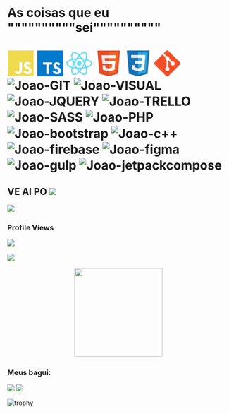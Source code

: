 <div style="display: block"><br>
  <h1>As coisas que eu """"""""""sei""""""""""  <br>  <br>
    <img align="center" alt="Joao-js" height="60" width="60" src="https://raw.githubusercontent.com/devicons/devicon/master/icons/javascript/javascript-plain.svg">
    <img align="center" alt="Joao-ts" height="60" width="60" src="https://raw.githubusercontent.com/devicons/devicon/master/icons/typescript/typescript-plain.svg">
    <img align="center" alt="Joao-react" height="60" width="60" src="https://raw.githubusercontent.com/devicons/devicon/master/icons/react/react-original.svg">
    <img align="center" alt="Joao-HTML" height="60" width="60" src="https://raw.githubusercontent.com/devicons/devicon/master/icons/html5/html5-original.svg">
    <img align="center" alt="Joao-CSS" height="60" width="60" src="https://raw.githubusercontent.com/devicons/devicon/master/icons/css3/css3-original.svg">
    <img align="center" alt="Joao-GIT" height="60" width="60" src="https://raw.githubusercontent.com/devicons/devicon/master/icons/git/git-original.svg">
    <img align="center" alt="Joao-GIT" height="60" width="60" src="https://user-images.githubusercontent.com/25181517/192108374-8da61ba1-99ec-41d7-80b8-fb2f7c0a4948.png" />
    <img align="center" alt="Joao-VISUAL" height="60" width="60" src="https://cdn.jsdelivr.net/gh/devicons/devicon/icons/visualstudio/visualstudio-plain.svg" />
    <img align="center" alt="Joao-JQUERY" height="60" width="60" src="https://cdn.jsdelivr.net/gh/devicons/devicon/icons/jquery/jquery-plain.svg" />
    <img align="center" alt="Joao-TRELLO" height="60" width="60" src="https://cdn.jsdelivr.net/gh/devicons/devicon/icons/trello/trello-plain.svg" />
   <img align="center" alt="Joao-SASS" height="60" width="60" src="https://cdn.jsdelivr.net/gh/devicons/devicon/icons/sass/sass-original.svg" />
    <img align="center" alt="Joao-PHP" height="60" width="60" src="https://cdn.jsdelivr.net/gh/devicons/devicon/icons/php/php-original.svg" />
    <img align="center" alt="Joao-bootstrap" height="60" width="60" src="https://cdn.jsdelivr.net/gh/devicons/devicon/icons/bootstrap/bootstrap-original.svg" />
    <img align="center" alt="Joao-c++" height="60" width="60" src="https://cdn.jsdelivr.net/gh/devicons/devicon/icons/csharp/csharp-original.svg" />
    <img align="center" alt="Joao-firebase" height="60" width="60" src="https://cdn.jsdelivr.net/gh/devicons/devicon@latest/icons/firebase/firebase-original.svg" />
    <img align="center" alt="Joao-figma" height="60" width="60" src="https://cdn.jsdelivr.net/gh/devicons/devicon@latest/icons/figma/figma-original.svg" />
    <img align="center" alt="Joao-gulp" height="60" width="60" src="https://cdn.jsdelivr.net/gh/devicons/devicon@latest/icons/gulp/gulp-plain.svg" />
    <img align="center" alt="Joao-jetpackcompose" height="60" width="60" src="https://cdn.jsdelivr.net/gh/devicons/devicon@latest/icons/jetpackcompose/jetpackcompose-original.svg" />
  </h1>
  
  <h2 align="start"> VE AI PO <picture><img src="https://media.tenor.com/-E2dqWbhxgoAAAAi/cat-ruffles.gif" /></picture></h2>
</div>

<img src="https://user-images.githubusercontent.com/73097560/115834477-dbab4500-a447-11eb-908a-139a6edaec5c.gif">
  
 </br>
  
### Profile Views

![](https://count.getloli.com/get/@joaoguilherme000.github.readme)
</br>

<img src="https://user-images.githubusercontent.com/73097560/115834477-dbab4500-a447-11eb-908a-139a6edaec5c.gif">
</br>

<p align='center'>
<img src="https://media.giphy.com/media/TEnXkcsHrP4YedChhA/giphy.gif" width="200" height="200" frameBorder="0" class="giphy-embed" allowFullScreen></img></p>

<h3>Meus bagui:</h3>

![](https://github-readme-streak-stats.herokuapp.com/?user=joaoguilherme000&theme=midnight-purple&hide_border=true)
![](https://github-readme-stats.vercel.app/api/top-langs/?username=joaoguilherme000&theme=midnight-purple&hide_border=true&include_all_commits=true&count_private=true&layout=compact)

![trophy](https://github-profile-trophy.vercel.app/?username=joaoguilherme000)

